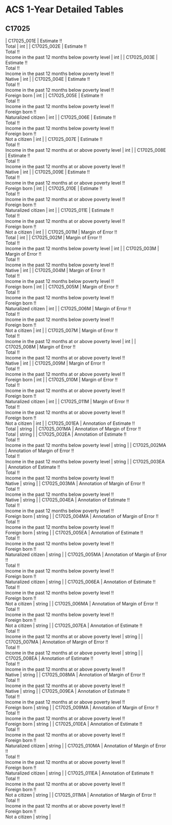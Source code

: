 # ACS 1-Year Detailed Tables

## C17025

| C17025_001E | Estimate !!<br>Total | int |
| C17025_002E | Estimate !!<br>Total !!<br>Income in the past 12 months below poverty level | int |
| C17025_003E | Estimate !!<br>Total !!<br>Income in the past 12 months below poverty level !!<br>Native | int |
| C17025_004E | Estimate !!<br>Total !!<br>Income in the past 12 months below poverty level !!<br>Foreign born | int |
| C17025_005E | Estimate !!<br>Total !!<br>Income in the past 12 months below poverty level !!<br>Foreign born !!<br>Naturalized citizen | int |
| C17025_006E | Estimate !!<br>Total !!<br>Income in the past 12 months below poverty level !!<br>Foreign born !!<br>Not a citizen | int |
| C17025_007E | Estimate !!<br>Total !!<br>Income in the past 12 months at or above poverty level | int |
| C17025_008E | Estimate !!<br>Total !!<br>Income in the past 12 months at or above poverty level !!<br>Native | int |
| C17025_009E | Estimate !!<br>Total !!<br>Income in the past 12 months at or above poverty level !!<br>Foreign born | int |
| C17025_010E | Estimate !!<br>Total !!<br>Income in the past 12 months at or above poverty level !!<br>Foreign born !!<br>Naturalized citizen | int |
| C17025_011E | Estimate !!<br>Total !!<br>Income in the past 12 months at or above poverty level !!<br>Foreign born !!<br>Not a citizen | int |
| C17025_001M | Margin of Error !!<br>Total | int |
| C17025_002M | Margin of Error !!<br>Total !!<br>Income in the past 12 months below poverty level | int |
| C17025_003M | Margin of Error !!<br>Total !!<br>Income in the past 12 months below poverty level !!<br>Native | int |
| C17025_004M | Margin of Error !!<br>Total !!<br>Income in the past 12 months below poverty level !!<br>Foreign born | int |
| C17025_005M | Margin of Error !!<br>Total !!<br>Income in the past 12 months below poverty level !!<br>Foreign born !!<br>Naturalized citizen | int |
| C17025_006M | Margin of Error !!<br>Total !!<br>Income in the past 12 months below poverty level !!<br>Foreign born !!<br>Not a citizen | int |
| C17025_007M | Margin of Error !!<br>Total !!<br>Income in the past 12 months at or above poverty level | int |
| C17025_008M | Margin of Error !!<br>Total !!<br>Income in the past 12 months at or above poverty level !!<br>Native | int |
| C17025_009M | Margin of Error !!<br>Total !!<br>Income in the past 12 months at or above poverty level !!<br>Foreign born | int |
| C17025_010M | Margin of Error !!<br>Total !!<br>Income in the past 12 months at or above poverty level !!<br>Foreign born !!<br>Naturalized citizen | int |
| C17025_011M | Margin of Error !!<br>Total !!<br>Income in the past 12 months at or above poverty level !!<br>Foreign born !!<br>Not a citizen | int |
| C17025_001EA | Annotation of Estimate !!<br>Total | string |
| C17025_001MA | Annotation of Margin of Error !!<br>Total | string |
| C17025_002EA | Annotation of Estimate !!<br>Total !!<br>Income in the past 12 months below poverty level | string |
| C17025_002MA | Annotation of Margin of Error !!<br>Total !!<br>Income in the past 12 months below poverty level | string |
| C17025_003EA | Annotation of Estimate !!<br>Total !!<br>Income in the past 12 months below poverty level !!<br>Native | string |
| C17025_003MA | Annotation of Margin of Error !!<br>Total !!<br>Income in the past 12 months below poverty level !!<br>Native | string |
| C17025_004EA | Annotation of Estimate !!<br>Total !!<br>Income in the past 12 months below poverty level !!<br>Foreign born | string |
| C17025_004MA | Annotation of Margin of Error !!<br>Total !!<br>Income in the past 12 months below poverty level !!<br>Foreign born | string |
| C17025_005EA | Annotation of Estimate !!<br>Total !!<br>Income in the past 12 months below poverty level !!<br>Foreign born !!<br>Naturalized citizen | string |
| C17025_005MA | Annotation of Margin of Error !!<br>Total !!<br>Income in the past 12 months below poverty level !!<br>Foreign born !!<br>Naturalized citizen | string |
| C17025_006EA | Annotation of Estimate !!<br>Total !!<br>Income in the past 12 months below poverty level !!<br>Foreign born !!<br>Not a citizen | string |
| C17025_006MA | Annotation of Margin of Error !!<br>Total !!<br>Income in the past 12 months below poverty level !!<br>Foreign born !!<br>Not a citizen | string |
| C17025_007EA | Annotation of Estimate !!<br>Total !!<br>Income in the past 12 months at or above poverty level | string |
| C17025_007MA | Annotation of Margin of Error !!<br>Total !!<br>Income in the past 12 months at or above poverty level | string |
| C17025_008EA | Annotation of Estimate !!<br>Total !!<br>Income in the past 12 months at or above poverty level !!<br>Native | string |
| C17025_008MA | Annotation of Margin of Error !!<br>Total !!<br>Income in the past 12 months at or above poverty level !!<br>Native | string |
| C17025_009EA | Annotation of Estimate !!<br>Total !!<br>Income in the past 12 months at or above poverty level !!<br>Foreign born | string |
| C17025_009MA | Annotation of Margin of Error !!<br>Total !!<br>Income in the past 12 months at or above poverty level !!<br>Foreign born | string |
| C17025_010EA | Annotation of Estimate !!<br>Total !!<br>Income in the past 12 months at or above poverty level !!<br>Foreign born !!<br>Naturalized citizen | string |
| C17025_010MA | Annotation of Margin of Error !!<br>Total !!<br>Income in the past 12 months at or above poverty level !!<br>Foreign born !!<br>Naturalized citizen | string |
| C17025_011EA | Annotation of Estimate !!<br>Total !!<br>Income in the past 12 months at or above poverty level !!<br>Foreign born !!<br>Not a citizen | string |
| C17025_011MA | Annotation of Margin of Error !!<br>Total !!<br>Income in the past 12 months at or above poverty level !!<br>Foreign born !!<br>Not a citizen | string |

